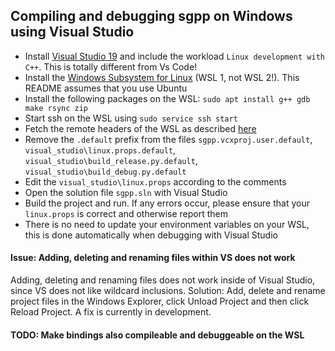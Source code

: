 ## Compiling and debugging sgpp on Windows using Visual Studio

- Install [Visual Studio 19](https://visualstudio.microsoft.com/) and include the workload `Linux development with C++`. This is totally different from Vs Code!
- Install the [Windows Subsystem for Linux](https://docs.microsoft.com/en-us/windows/wsl/install-win10) (WSL 1, not WSL 2!). This README assumes that you use Ubuntu
- Install the following packages on the WSL: `sudo apt install g++ gdb make rsync zip`
- Start ssh on the WSL using `sudo service ssh start`
- Fetch the remote headers of the WSL as described [here](https://devblogs.microsoft.com/cppblog/intellisense-for-remote-linux-headers/)
- Remove the `.default` prefix from the files `sgpp.vcxproj.user.default`, `visual_studio\linux.props.default`, `visual_studio\build_release.py.default`, `visual_studio\build_debug.py.default`
- Edit the `visual_studio\linux.props` according to the comments
- Open the solution file `sgpp.sln` with Visual Studio
- Build the project and run. If any errors occur, please ensure that your `linux.props` is correct and otherwise report them
- There is no need to update your environment variables on your WSL, this is done automatically when debugging with Visual Studio

#### Issue: Adding, deleting and renaming files within VS does not work

Adding, deleting and renaming files does not work inside of Visual Studio, since VS does not like wildcard inclusions.
Solution: Add, delete and rename project files in the Windows Explorer, click Unload Project and then click Reload Project.
A fix is currently in development.

#### TODO: Make bindings also compileable and debuggeable on the WSL
